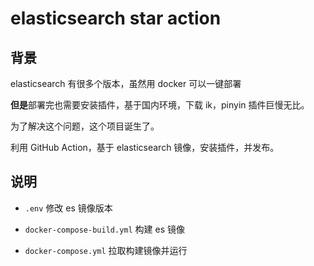 # elasticsearch star action

## 背景

elasticsearch 有很多个版本，虽然用 docker 可以一键部署

**但是**部署完也需要安装插件，基于国内环境，下载 ik，pinyin 插件巨慢无比。

为了解决这个问题，这个项目诞生了。

利用 GitHub Action，基于 elasticsearch 镜像，安装插件，并发布。


## 说明

* `.env` 修改 es 镜像版本

* `docker-compose-build.yml` 构建 es 镜像

* `docker-compose.yml` 拉取构建镜像并运行